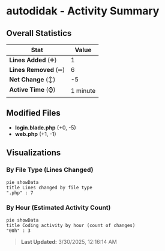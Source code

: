 # autodidak - Activity Summary 

## Overall Statistics

| Stat                   | Value                                                             |
| ---------------------- | ----------------------------------------------------------------- |
| **Lines Added** (➕)   | 1                                          |
| **Lines Removed** (➖) | 6                                        |
| **Net Change** (↕)    | -5                |
| **Active Time** (⌚)   | 1 minute |


## Modified Files
- **login.blade.php** (+0, -5)
- **web.php** (+1, -1)

## Visualizations

### By File Type (Lines Changed)

```mermaid
pie showData
title Lines changed by file type
".php" : 7
```

### By Hour (Estimated Activity Count)

```mermaid
pie showData
title Coding activity by hour (count of changes)
"00h" : 3
```


> **Last Updated:** 3/30/2025, 12:16:14 AM